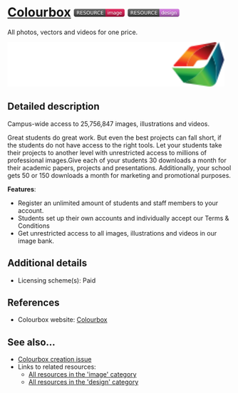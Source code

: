 # [Colourbox](https://www.colourbox.com/)  [<img src="images/resource-image.png" align="bottom">](https://github.com/e-CLOSE/Toolbox/issues?q=label%3A02_RESOURCE+label%3Aimage) [<img src="images/resource-design.png" align="bottom">](https://github.com/e-CLOSE/Toolbox/issues?q=label%3A02_RESOURCE+label%3Adesign)

All photos, vectors and videos for one price.

[<img src="images/Colourbox.svg" align="bottom" height="100" alt="Colourbox">](https://github.com/e-CLOSE/Toolbox/blob/main/Resources/Colourbox.md)


## Detailed description

Campus-wide access to 25,756,847 images, illustrations and videos.

Great students do great work. But even the best projects can fall short, if the students do not have access to the right tools. Let your students take their projects to another level with unrestricted access to millions of professional images.Give each of your students 30 downloads a month for their academic papers, projects and presentations. Additionally, your school gets 50 or 150 downloads a month for marketing and promotional purposes.

**Features**:
- Register an unlimited amount of students and staff members to your account.
- Students set up their own accounts and individually accept our Terms & Conditions
- Get unrestricted access to all images, illustrations and videos in our image bank.


## Additional details

- Licensing scheme(s): Paid


## References

- Colourbox website: [Colourbox](https://www.colourbox.com/)


## See also...

- [Colourbox creation issue](https://github.com/e-CLOSE/Toolbox/issues/185)
- Links to related resources:
  - [All resources in the 'image' category](https://github.com/e-CLOSE/Toolbox/issues?q=label%3A02_RESOURCE+label%3Aimage)
  - [All resources in the 'design' category](https://github.com/e-CLOSE/Toolbox/issues?q=label%3A02_RESOURCE+label%3Adesign)
